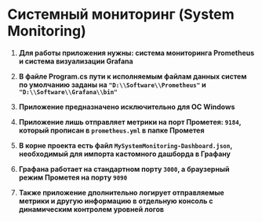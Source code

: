 # Системный мониторинг (System Monitoring)
1. **Для работы приложения нужны: система мониторинга Prometheus и система визуализации Grafana**

2. **В файле Program.cs пути к исполняемым файлам данных систем по умолчанию заданы на ```"D:\\Software\\Prometheus"``` и ```"D:\\Software\\Grafana\\bin"```** 

3. **Приложение предназначено исключительно для ОС Windows**

4. **Приложение лишь отправляет метрики на порт Прометея: ```9184```, который прописан в ```prometheus.yml``` в папке Прометея**

5. **В корне проекта есть файл ```MySystemMonitoring-Dashboard.json```, необходимый для импорта кастомного дашборда в Графану**

6. **Графана работает на стандартном порту  ```3000```, а браузерный режим Прометея на порту ```9090```**

7. **Также приложение дполнительно логирует отправляемые метрики и другую информацию в отдельную консоль с динамическим контролем уровней логов**
